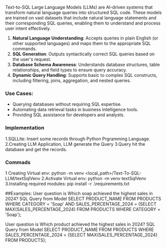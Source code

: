 Text-to-SQL Large Language Models (LLMs) are AI-driven systems that transform natural language queries into structured SQL code. These models are trained on vast datasets that include natural language statements and their corresponding SQL queries, enabling them to understand and process user intent effectively. 
1. **Natural Language Understanding**: Accepts queries in plain English (or other supported languages) and maps them to the appropriate SQL commands.
2. **SQL Generation**: Outputs syntactically correct SQL queries based on the user's request.
3. **Database Schema Awareness**: Understands database structures, table relationships, and field types to ensure query accuracy.
4. **Dynamic Query Handling**: Supports basic to complex SQL constructs, including filtering, joins, aggregation, and nested queries.

### Use Cases:
- Querying databases without requiring SQL expertise.
- Automating data retrieval tasks in business intelligence tools.
- Providing SQL assistance for developers and analysts.

### Implementation
1.SQLLite: Insert some records through Python Prgramming Language.
2.Creating LLM Application, LLM generate the Query
3.Query hit the database and get the records.

### Commads
1 Creating Virtual env: python -m venv <local_path>/Text-To-SQL-LLM/textSqlVenv
2.Activate Virtual env: python -m venv textSqlVenv
3.Installing required modules: pip install -r .\requirements.txt

##Examples:
 User question is  Which soap achieved the highest sales in 2024?
SQL Query from Model  SELECT PRODUCT_NAME FROM PRODUCTS
					  WHERE CATEGORY = 'Soap'
					  AND SALES_PERCENTAGE_2024 = (SELECT MAX(SALES_PERCENTAGE_2024) FROM PRODUCTS WHERE CATEGORY = 'Soap');

User question is  Which product achieved the highest sales in 2024?
SQL Query from Model  SELECT PRODUCT_NAME FROM PRODUCTS
                      WHERE SALES_PERCENTAGE_2024 = (SELECT MAX(SALES_PERCENTAGE_2024) FROM PRODUCTS);


